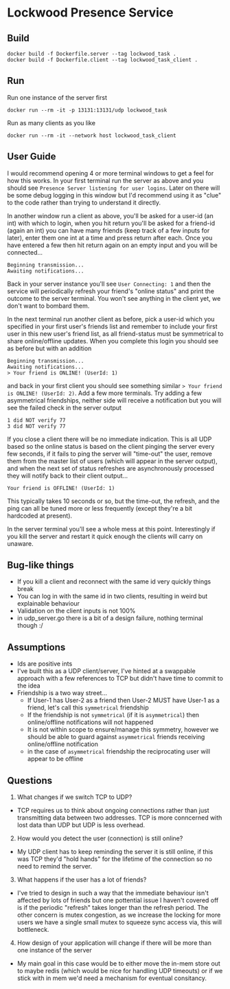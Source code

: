 # Lockwood Presence Service
 
## Build
 
```
docker build -f Dockerfile.server --tag lockwood_task .
docker build -f Dockerfile.client --tag lockwood_task_client .
```
 
## Run
 
Run one instance of the server first
```
docker run --rm -it -p 13131:13131/udp lockwood_task
```
Run as many clients as you like
```
docker run --rm -it --network host lockwood_task_client
```
 
## User Guide
I would recommend opening 4 or more terminal windows to get a feel for how this works. In your first terminal run the server as above and you should see `Presence Server listening for user logins`. Later on there will be some debug logging in this window but I'd recommend using it as "clue" to the code rather than trying to understand it directly.
 
In another window run a client as above, you'll be asked for a user-id (an int) with which to login, when you hit return you'll be asked for a friend-id (again an int) you can have many friends (keep track of a few inputs for later), enter them one int at a time and press return after each. Once you have entered a few then hit return again on an empty input and you will be connected...
```
Beginning transmission...
Awaiting notifications...
```
Back in your server instance you'll see `User Connecting: 1` and then the service will periodically refresh your friend's "online status" and print the outcome to the server terminal. You won't see anything in the client yet, we don't want to bombard them.
 
In the next terminal run another client as before, pick a user-id which you specified in your first user's friends list and remember to include your first user in this new user's friend list, as all friend-status must be symmetrical to share online/offline updates. When you complete this login you should see as before but with an addition
```
Beginning transmission...
Awaiting notifications...
> Your friend is ONLINE! (UserId: 1)
```
and back in your first client you should see something similar `> Your friend is ONLINE! (UserId: 2)`. Add a few more terminals. Try adding a few asymmetrical friendships, neither side will receive a notification but you will see the failed check in the server output
```
1 did NOT verify 77
3 did NOT verify 77
```
If you close a client there will be no immediate indication. This is all UDP based so the online status is based on the client pinging the server every few seconds, if it fails to ping the server will "time-out" the user, remove them from the master list of users (which will appear in the server output), and when the next set of status refreshes are asynchronously processed they will notify back to their client output...
```
Your friend is OFFLINE! (UserId: 1)
```
This typically takes 10 seconds or so, but the time-out, the refresh, and the ping can all be tuned more or less frequently (except they're a bit hardcoded at present).
 
In the server terminal you'll see a whole mess at this point. Interestingly if you kill the server and restart it quick enough the clients will carry on unaware.
 
## Bug-like things
* If you kill a client and reconnect with the same id very quickly things break
* You can log in with the same id in two clients, resulting in weird but explainable behaviour
* Validation on the client inputs is not 100%
* in udp_server.go there is a bit of a design failure, nothing terminal though :/
 
## Assumptions
* Ids are positive ints
* I've built this as a UDP client/server, I've hinted at a swappable approach with a few references to TCP but didn't have time to commit to the idea
* Friendship is a two way street...
  * If User-1 has User-2 as a friend then User-2 MUST have User-1 as a friend, let's call this `symmetrical` friendship
  * If the friendship is not `symmetrical` (if it is `asymmetrical`) then online/offline notifications will not happened
  * It is not within scope to ensure/manage this symmetry, however we should be able to guard against `asymmetrical` friends receiving online/offline notification
  * in the case of `asymmetrical` friendship the reciprocating user will appear to be offline
 
## Questions
1. What changes if we switch TCP to UDP?
* TCP requires us to think about ongoing connections rather than just transmitting data between two addresses. TCP is more conncerned with lost data than UDP but UDP is less overhead. 
2. How would you detect the user (connection) is still online?
* My UDP client has to keep reminding the server it is still online, if this was TCP they'd "hold hands" for the lifetime of the connection so no need to remind the server.
3. What happens if the user has a lot of friends?
* I've tried to design in such a way that the immediate behaviour isn't affected by lots of friends but one pottential issue I haven't covered off is if the periodic "refresh" takes longer than the refresh period. The other concern is mutex congestion, as we increase the locking for more users we have a single small mutex to squeeze sync access via, this will bottleneck.
4. How design of your application will change if there will be more than one instance of the server
* My main goal in this case would be to either move the in-mem store out to maybe redis (which would be nice for handling UDP timeouts) or if we stick with in mem we'd need a mechanism for eventual consitancy.
 

